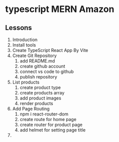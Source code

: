 # typescript MERN Amazon

## Lessons

1. Introduction
2. Install tools
3. Create TypeScript React App By Vite
4. Create Git Repository
   1. add README.md
   2. create github account
   3. connect vs code to github
   4. publish repository
5. List products
   1. create product type
   2. create products array
   3. add product images
   4. render products
6. Add Page Routing
   1. npm i react-router-dom
   2. create route for home page
   3. create router for product page
   4. add helmet for setting page title
7.
